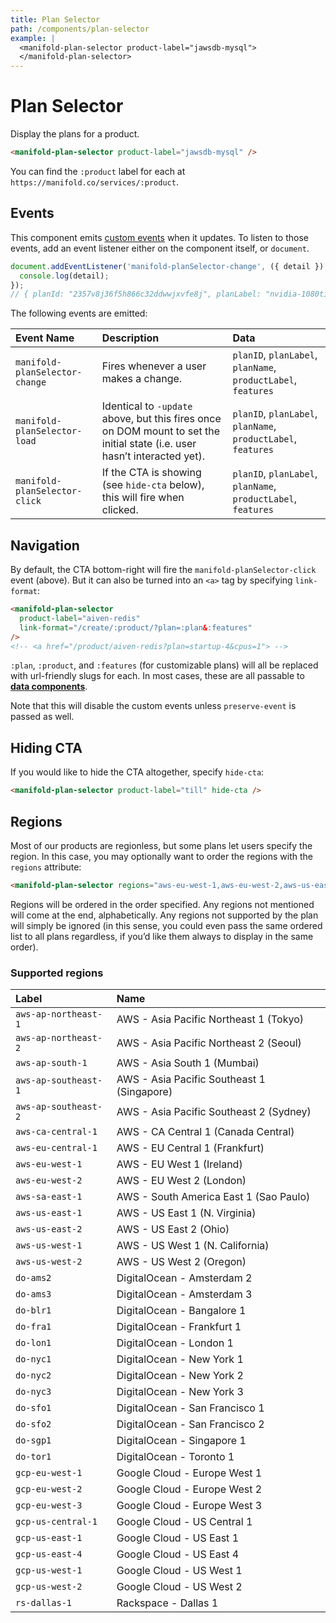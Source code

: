 ```yaml
---
title: Plan Selector
path: /components/plan-selector
example: |
  <manifold-plan-selector product-label="jawsdb-mysql">
  </manifold-plan-selector>
---
```


# Plan Selector

Display the plans for a product.

```html
<manifold-plan-selector product-label="jawsdb-mysql" />
```

You can find the `:product` label for each at
`https://manifold.co/services/:product`.

## Events

This component emits [custom
events](https://developer.mozilla.org/en-US/docs/Web/API/CustomEvent/CustomEvent)
when it updates. To listen to those events, add an event listener either on
the component itself, or `document`.

```js
document.addEventListener('manifold-planSelector-change', ({ detail }) => {
  console.log(detail);
});
// { planId: "2357v8j36f5h866c32ddwwjxvfe8j", planLabel: "nvidia-1080ti-100gb-ssd", planName: "NVIDIA 1080TI", productLabel: "zerosix", features: { … } } }
```

The following events are emitted:

| Event Name                     | Description                                                                                                                | Data                                                          |
| :----------------------------- | :------------------------------------------------------------------------------------------------------------------------- | :------------------------------------------------------------ |
| `manifold-planSelector-change` | Fires whenever a user makes a change.                                                                                      | `planID`, `planLabel`, `planName`, `productLabel`, `features` |
| `manifold-planSelector-load`   | Identical to `-update` above, but this fires once on DOM mount to set the initial state (i.e. user hasn’t interacted yet). | `planID`, `planLabel`, `planName`, `productLabel`, `features` |
| `manifold-planSelector-click`  | If the CTA is showing (see `hide-cta` below), this will fire when clicked.                                                 | `planID`, `planLabel`, `planName`, `productLabel`, `features` |

## Navigation

By default, the CTA bottom-right will fire the `manifold-planSelector-click`
event (above). But it can also be turned into an `<a>` tag by specifying
`link-format`:

```html
<manifold-plan-selector
  product-label="aiven-redis"
  link-format="/create/:product/?plan=:plan&:features"
/>
<!-- <a href="/product/aiven-redis?plan=startup-4&cpus=1"> -->
```

`:plan`, `:product`, and `:features` (for customizable plans) will all be
replaced with url-friendly slugs for each. In most cases, these are all
passable to [**data components**](#data-components).

Note that this will disable the custom events unless `preserve-event` is
passed as well.

## Hiding CTA

If you would like to hide the CTA altogether, specify `hide-cta`:

```html
<manifold-plan-selector product-label="till" hide-cta />
```

## Regions

Most of our products are regionless, but some plans let users specify the
region. In this case, you may optionally want to order the regions with the
`regions` attribute:

```html
<manifold-plan-selector regions="aws-eu-west-1,aws-eu-west-2,aws-us-east-1,aws-us-east-2" />
```

Regions will be ordered in the order specified. Any regions not mentioned
will come at the end, alphabetically. Any regions not supported by the plan
will simply be ignored (in this sense, you could even pass the same ordered
list to all plans regardless, if you’d like them always to display in the
same order).

### Supported regions

| Label                | Name                                       |
| :------------------- | :----------------------------------------- |
| `aws-ap-northeast-1` | AWS - Asia Pacific Northeast 1 (Tokyo)     |
| `aws-ap-northeast-2` | AWS - Asia Pacific Northeast 2 (Seoul)     |
| `aws-ap-south-1`     | AWS - Asia South 1 (Mumbai)                |
| `aws-ap-southeast-1` | AWS - Asia Pacific Southeast 1 (Singapore) |
| `aws-ap-southeast-2` | AWS - Asia Pacific Southeast 2 (Sydney)    |
| `aws-ca-central-1`   | AWS - CA Central 1 (Canada Central)        |
| `aws-eu-central-1`   | AWS - EU Central 1 (Frankfurt)             |
| `aws-eu-west-1`      | AWS - EU West 1 (Ireland)                  |
| `aws-eu-west-2`      | AWS - EU West 2 (London)                   |
| `aws-sa-east-1`      | AWS - South America East 1 (Sao Paulo)     |
| `aws-us-east-1`      | AWS - US East 1 (N. Virginia)              |
| `aws-us-east-2`      | AWS - US East 2 (Ohio)                     |
| `aws-us-west-1`      | AWS - US West 1 (N. California)            |
| `aws-us-west-2`      | AWS - US West 2 (Oregon)                   |
| `do-ams2`            | DigitalOcean - Amsterdam 2                 |
| `do-ams3`            | DigitalOcean - Amsterdam 3                 |
| `do-blr1`            | DigitalOcean - Bangalore 1                 |
| `do-fra1`            | DigitalOcean - Frankfurt 1                 |
| `do-lon1`            | DigitalOcean - London 1                    |
| `do-nyc1`            | DigitalOcean - New York 1                  |
| `do-nyc2`            | DigitalOcean - New York 2                  |
| `do-nyc3`            | DigitalOcean - New York 3                  |
| `do-sfo1`            | DigitalOcean - San Francisco 1             |
| `do-sfo2`            | DigitalOcean - San Francisco 2             |
| `do-sgp1`            | DigitalOcean - Singapore 1                 |
| `do-tor1`            | DigitalOcean - Toronto 1                   |
| `gcp-eu-west-1`      | Google Cloud - Europe West 1               |
| `gcp-eu-west-2`      | Google Cloud - Europe West 2               |
| `gcp-eu-west-3`      | Google Cloud - Europe West 3               |
| `gcp-us-central-1`   | Google Cloud - US Central 1                |
| `gcp-us-east-1`      | Google Cloud - US East 1                   |
| `gcp-us-east-4`      | Google Cloud - US East 4                   |
| `gcp-us-west-1`      | Google Cloud - US West 1                   |
| `gcp-us-west-2`      | Google Cloud - US West 2                   |
| `rs-dallas-1`        | Rackspace - Dallas 1                       |
